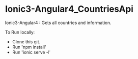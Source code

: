 # Ionic3-Angular4_CountriesApi
Ionic3-Angular4 : Gets all countries and information.

To Run locally:

<ul><li>Clone this git.</li>
<li>Run 'npm install'</li>
<li>Run 'ionic serve -l'</li></ul>
